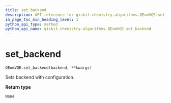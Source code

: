 ```yaml
---
title: set_backend
description: API reference for qiskit.chemistry.algorithms.QEomVQE.set_backend
in_page_toc_min_heading_level: 1
python_api_type: method
python_api_name: qiskit.chemistry.algorithms.QEomVQE.set_backend
---
```


# set\_backend

<span id="qiskit.chemistry.algorithms.QEomVQE.set_backend" />

`QEomVQE.set_backend(backend, **kwargs)`

Sets backend with configuration.

**Return type**

`None`

